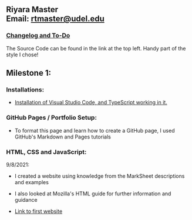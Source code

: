 ## Riyara Master <br> Email: rtmaster@udel.edu 

### [Changelog and To-Do](/changelog.md)
The Source Code can be found in the link at the top left. Handy part of the style I chose!
<br>

## Milestone 1:

### **Installations:**
- [Installation of Visual Studio Code, and TypeScript working in it.](/VSCInstall.md)

### **GitHub Pages / Portfolio Setup:**
- To format this page and learn how to create a GitHub page, I used GitHub's Markdown and Pages tutorials

### **HTML, CSS and JavaScript:**
9/8/2021:

- I created a website using knowledge from the MarkSheet descriptions and examples

- I also looked at Mozilla's HTML guide for further information and guidance

- [Link to first website](/websites/Spectacled.html)
